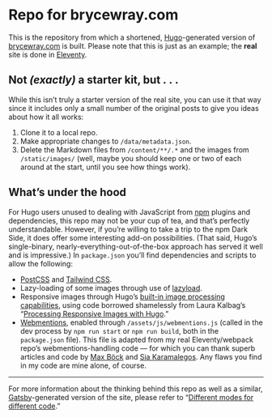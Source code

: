 # Repo for brycewray.com

This is the repository from which a shortened, [Hugo](https://gohugo.io)-generated version of [brycewray.com](https://brycewray.com) is built. Please note that this is just as an example; the **real** site is done in [Eleventy](https://11ty.dev).

## Not *(exactly)* a starter kit, but&nbsp;.&nbsp;.&nbsp;.

While this isn&rsquo;t truly a starter version of the real site, you can use it that way since it includes only a small number of the original posts to give you ideas about how it all works: 

1. Clone it to a local repo.
2. Make appropriate changes to `/data/metadata.json`.
3. Delete the Markdown files from `/content/**/.*` and the images from `/static/images/` (well, maybe you should keep one or two of each around at the start, until you see how things work).

## What&rsquo;s under the hood

For Hugo users unused to dealing with JavaScript from [npm](https://npmjs.org) plugins and dependencies, this repo may not be your cup of tea, and that&rsquo;s perfectly understandable. However, if you&rsquo;re willing to take a trip to the npm Dark Side, it does offer some interesting add-on possibilities. (That said, Hugo&rsquo;s single-binary, nearly-everything-out-of-the-box approach has served it well and is impressive.) In `package.json` you&rsquo;ll find dependencies and scripts to allow the following:

- [PostCSS](https://postcss.org) and [Tailwind CSS](https://tailwindcss.com).
- Lazy-loading of some images through use of [lazyload](https://github.com/verlok/vanilla-lazyload).
- Responsive images through Hugo’s [built-in image processing capabilities](https://gohugo.io/content-management/image-processing/), using code borrowed shamelessly from Laura Kalbag’s “[Processing Responsive Images with Hugo](https://laurakalbag.com/processing-responsive-images-with-hugo/).”
- [Webmentions](https://indieweb.org), enabled through `/assets/js/webmentions.js` (called in the dev process by `npm run start` or `npm run build`, both in the `package.json` file). This file is adapted from my real Eleventy/webpack repo&rsquo;s webmentions-handling code &mdash; for which you can thank superb articles and code by [Max Böck](https://mxb.dev/blog/using-webmentions-on-static-sites/) and [Sia Karamalegos](https://sia.codes/posts/webmentions-eleventy-in-depth/). Any flaws you find in my code are mine alone, of course.

<hr />

For more information about the thinking behind this repo as well as a similar, [Gatsby](https://gatsbyjs.org)-generated version of the site, please refer to “[Different modes for different code](https://brycewray.com/posts/2020/04/different-modes-different-code).”